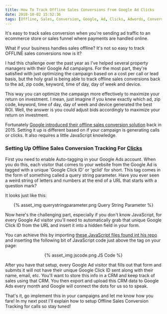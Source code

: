 ```yaml
---
title: How To Track Offline Sales Conversions From Google Ad Clicks
date: 2018-10-02 15:52:36
tags: [Offline, Sales, Conversion, Google, Ad, Clicks, Adwords, Conversion, Tracking]
---
```


It's easy to track sales conversion when you're sending ad traffic to an ecommerce store or sales funnel where payments are handled online. 

What if your business handles sales offline? It's not so easy to track OFFLINE sales conversions now is it?

I had this challenge over the past year as I've helped several property managers with their Google Ad campaigns. For the most part, they're satisfied with just optimizing the campaign based on a cost per call or lead basis, but the holy grail is being able to track offline sales conversions back to the ad, zip code, keyword, time of day, day of week and device.

This way you can optimize the campaign more effectively to maximize your return on investment. I mean, just imagine if you knew exactly which ad, zip code, keyword, time of day, day of week and device generated the best ROI. Well, the answer is you could adjust bids accordingly to maximize your return on investment.

Fortunately [Google introduced their offline sales conversion solution](https://support.google.com/google-ads/answer/2998031?hl=en) back in 2015. Setting it up is different based on if your campaign is generating calls or clicks. It also requires a little JavaScript knowledge.

<h3>Setting Up Offline Sales Conversion Tracking For <u>Clicks</u></h3>

First you need to enable Auto-tagging in your Google Ads account. When you do this, each visitor that comes to your website from the Google Ad is tagged with a unique 'Google Click ID' or 'gclid' for short. This tag comes in the form of something called a query string parameter. Have you ever seen a weird string of letters and numbers at the end of a URL that starts with a question mark?

It looks just like this:

<center>{% asset_img querystringparameter.png Query String Parameter %}</center>

Now here's the challenging part, especially if you don't know JavaScript, for every Google Ad visitor you'll need to automatically grab that unique Google Click ID from the URL and insert it into a hidden field in your form. 

You can achieve this by importing [these JavaScript files found int his repo](https://github.com/travishorn/qs) and inserting the following bit of JavaScript code just above the </body> tag on your page:

<center>{% asset_img jscode.png JS Code %}</center>

After you have that setup, every Google Ad visitor that fills out that form and submits it will not have their unique Google Click ID sent along with their name, email, etc. You'll want to store this info in a CRM and keep track of sales using that CRM. You then export and upload this CRM data to Google Ads every month and Google will connect the dots for us so to speak.

That's it, go implement this in your campaigns and let me know how you fare! In my next post I'll explain how to setup Offline Sales Conversion Tracking for calls so stay tuned!

